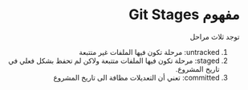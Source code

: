 <div dir="rtl">

# مفهوم Git Stages

توجد ثلاث مراحل 

 1. untracked: مرحلة تكون فيها الملفات غير متتبعة
 2. staged: مرحلة تكون فيها الملفات متتبعة ولاكن لم تحفظ بشكل فعلي في تاريخ المشروع.
 3. committed:  تعني أن التعديلات مظافة الى تاريخ المشروع

 <div>

